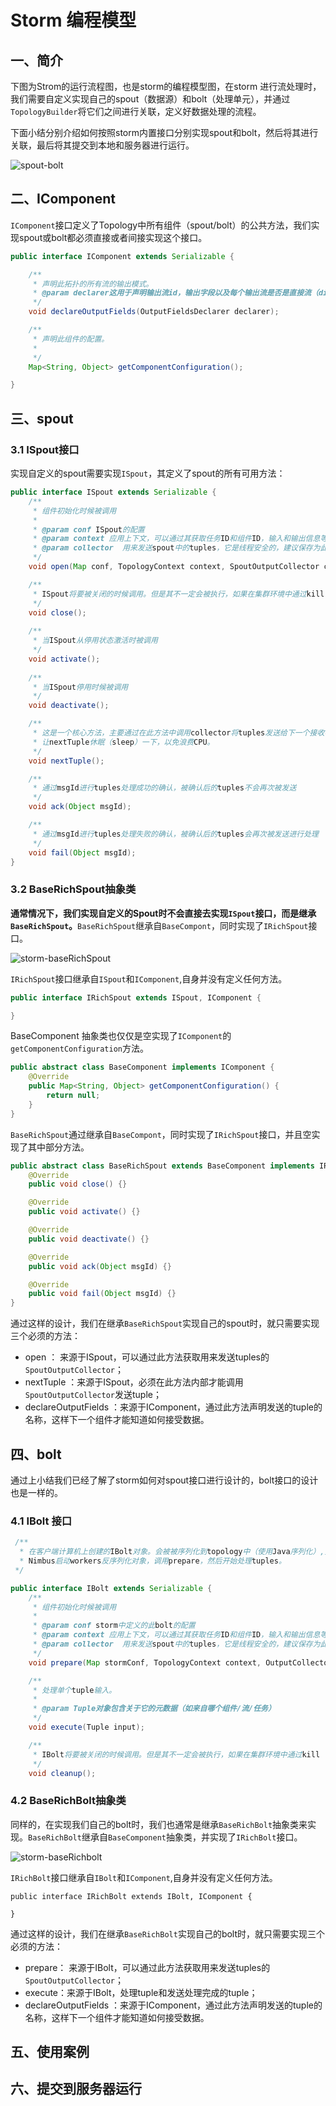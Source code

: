 # Storm 编程模型

## 一、简介

下图为Strom的运行流程图，也是storm的编程模型图，在storm 进行流处理时，我们需要自定义实现自己的spout（数据源）和bolt（处理单元），并通过`TopologyBuilder`将它们之间进行关联，定义好数据处理的流程。

下面小结分别介绍如何按照storm内置接口分别实现spout和bolt，然后将其进行关联，最后将其提交到本地和服务器进行运行。

![spout-bolt](D:\BigData-Notes\pictures\spout-bolt.png)

## 二、IComponent

`IComponent`接口定义了Topology中所有组件（spout/bolt）的公共方法，我们实现spout或bolt都必须直接或者间接实现这个接口。

```java
public interface IComponent extends Serializable {

    /**
     * 声明此拓扑的所有流的输出模式。
     * @param declarer这用于声明输出流id，输出字段以及每个输出流是否是直接流（direct stream）
     */
    void declareOutputFields(OutputFieldsDeclarer declarer);

    /**
     * 声明此组件的配置。
     *
     */
    Map<String, Object> getComponentConfiguration();

}
```

## 三、spout

### 3.1 ISpout接口

实现自定义的spout需要实现`ISpout`，其定义了spout的所有可用方法：

```java
public interface ISpout extends Serializable {
    /**
     * 组件初始化时候被调用
     *
     * @param conf ISpout的配置
     * @param context 应用上下文，可以通过其获取任务ID和组件ID，输入和输出信息等。
     * @param collector  用来发送spout中的tuples，它是线程安全的，建议保存为此spout对象的实例变量
     */
    void open(Map conf, TopologyContext context, SpoutOutputCollector collector);

    /**
     * ISpout将要被关闭的时候调用。但是其不一定会被执行，如果在集群环境中通过kill -9 杀死进程时其就无法被执行。
     */
    void close();
    
    /**
     * 当ISpout从停用状态激活时被调用
     */
    void activate();
    
    /**
     * 当ISpout停用时候被调用
     */
    void deactivate();

    /**
     * 这是一个核心方法，主要通过在此方法中调用collector将tuples发送给下一个接收器，这个方法必须是非阻塞的。              * nextTuple/ack/fail/是在同一个线程中执行的，所以不用考虑线程安全方面。当没有tuples发出时应该
     * 让nextTuple休眠（sleep）一下，以免浪费CPU。
     */
    void nextTuple();

    /**
     * 通过msgId进行tuples处理成功的确认，被确认后的tuples不会再次被发送
     */
    void ack(Object msgId);

    /**
     * 通过msgId进行tuples处理失败的确认，被确认后的tuples会再次被发送进行处理
     */
    void fail(Object msgId);
}
```

### 3.2 BaseRichSpout抽象类

**通常情况下，我们实现自定义的Spout时不会直接去实现`ISpout`接口，而是继承`BaseRichSpout`。**`BaseRichSpout`继承自`BaseCompont`，同时实现了`IRichSpout`接口。

![storm-baseRichSpout](D:\BigData-Notes\pictures\storm-baseRichSpout.png)

`IRichSpout`接口继承自`ISpout`和`IComponent`,自身并没有定义任何方法。

```java
public interface IRichSpout extends ISpout, IComponent {

}
```

BaseComponent 抽象类也仅仅是空实现了`IComponent`的`getComponentConfiguration`方法。

```java
public abstract class BaseComponent implements IComponent {
    @Override
    public Map<String, Object> getComponentConfiguration() {
        return null;
    }    
}
```

`BaseRichSpout`通过继承自`BaseCompont`，同时实现了`IRichSpout`接口，并且空实现了其中部分方法。

```java
public abstract class BaseRichSpout extends BaseComponent implements IRichSpout {
    @Override
    public void close() {}

    @Override
    public void activate() {}

    @Override
    public void deactivate() {}

    @Override
    public void ack(Object msgId) {}

    @Override
    public void fail(Object msgId) {}
}
```

通过这样的设计，我们在继承`BaseRichSpout`实现自己的spout时，就只需要实现三个必须的方法：

+ open ： 来源于ISpout，可以通过此方法获取用来发送tuples的`SpoutOutputCollector`；
+ nextTuple ：来源于ISpout，必须在此方法内部才能调用`SpoutOutputCollector`发送tuple；
+ declareOutputFields ：来源于IComponent，通过此方法声明发送的tuple的名称，这样下一个组件才能知道如何接受数据。



## 四、bolt

通过上小结我们已经了解了storm如何对spout接口进行设计的，bolt接口的设计也是一样的。

### 4.1 IBolt 接口

```java
 /**
  * 在客户端计算机上创建的IBolt对象。会被被序列化到topology中（使用Java序列化）,并提交给集群的主机（Nimbus）。  
  * Nimbus启动workers反序列化对象，调用prepare，然后开始处理tuples。
 */

public interface IBolt extends Serializable {
    /**
     * 组件初始化时候被调用
     *
     * @param conf storm中定义的此bolt的配置
     * @param context 应用上下文，可以通过其获取任务ID和组件ID，输入和输出信息等。
     * @param collector  用来发送spout中的tuples，它是线程安全的，建议保存为此spout对象的实例变量
     */
    void prepare(Map stormConf, TopologyContext context, OutputCollector collector);

    /**
     * 处理单个tuple输入。
     * 
     * @param Tuple对象包含关于它的元数据（如来自哪个组件/流/任务）
     */
    void execute(Tuple input);

    /**
     * IBolt将要被关闭的时候调用。但是其不一定会被执行，如果在集群环境中通过kill -9 杀死进程时其就无法被执行。
     */
    void cleanup();
```



### 4.2 BaseRichBolt抽象类

同样的，在实现我们自己的bolt时，我们也通常是继承`BaseRichBolt`抽象类来实现。`BaseRichBolt`继承自`BaseComponent`抽象类，并实现了`IRichBolt`接口。

![storm-baseRichbolt](D:\BigData-Notes\pictures\storm-baseRichbolt.png)

`IRichBolt`接口继承自`IBolt`和`IComponent`,自身并没有定义任何方法。

```
public interface IRichBolt extends IBolt, IComponent {

}
```

通过这样的设计，我们在继承`BaseRichBolt`实现自己的bolt时，就只需要实现三个必须的方法：

- prepare： 来源于IBolt，可以通过此方法获取用来发送tuples的`SpoutOutputCollector`；
- execute：来源于IBolt，处理tuple和发送处理完成的tuple；
- declareOutputFields ：来源于IComponent，通过此方法声明发送的tuple的名称，这样下一个组件才能知道如何接受数据。



## 五、使用案例



## 六、提交到服务器运行